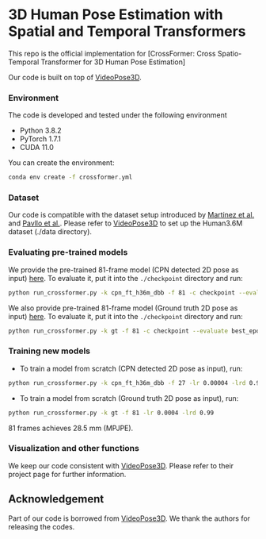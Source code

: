 # 3D Human Pose Estimation with Spatial and Temporal Transformers
This repo is the official implementation for [CrossFormer: Cross Spatio-Temporal Transformer for 3D Human Pose Estimation]  




Our code is built on top of [VideoPose3D](https://github.com/facebookresearch/VideoPose3D).

### Environment

The code is developed and tested under the following environment

* Python 3.8.2
* PyTorch 1.7.1
* CUDA 11.0

You can create the environment:
```bash
conda env create -f crossformer.yml
```

### Dataset

Our code is compatible with the dataset setup introduced by [Martinez et al.](https://github.com/una-dinosauria/3d-pose-baseline) and [Pavllo et al.](https://github.com/facebookresearch/VideoPose3D). Please refer to [VideoPose3D](https://github.com/facebookresearch/VideoPose3D) to set up the Human3.6M dataset  (./data directory). 

### Evaluating pre-trained models

We provide the pre-trained 81-frame model (CPN detected 2D pose as input) [here](https://drive.google.com/file/d/1eNmpfTAhc-6hKLQjXv7qeCdpVvZlI8D1/view?usp=sharing). To evaluate it, put it into the `./checkpoint` directory and run:

```bash
python run_crossformer.py -k cpn_ft_h36m_dbb -f 81 -c checkpoint --evaluate best_epoch44.4.bin
```

We also provide pre-trained 81-frame model (Ground truth 2D pose as input) [here](https://drive.google.com/file/d/1LF-HVcyqMWC8VBWDXrL4oVfGzGnpT8aN/view?usp=sharing). To evaluate it, put it into the `./checkpoint` directory and run:

```bash
python run_crossformer.py -k gt -f 81 -c checkpoint --evaluate best_epoch_gt_28.5.bin
```


### Training new models

* To train a model from scratch (CPN detected 2D pose as input), run:

```bash
python run_crossformer.py -k cpn_ft_h36m_dbb -f 27 -lr 0.00004 -lrd 0.99
```

 

* To train a model from scratch (Ground truth 2D pose as input), run:

```bash
python run_crossformer.py -k gt -f 81 -lr 0.0004 -lrd 0.99
```

81 frames achieves 28.5 mm (MPJPE). 

### Visualization and other functions

We keep our code consistent with [VideoPose3D](https://github.com/facebookresearch/VideoPose3D). Please refer to their project page for further information. 

## Acknowledgement

Part of our code is borrowed from [VideoPose3D](https://github.com/facebookresearch/VideoPose3D). We thank the authors for releasing the codes.
